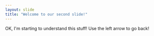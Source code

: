 ```yaml
---
layout: slide
title: "Welcome to our second slide!"
---
```

OK, I'm starting to understand this stuff!
Use the left arrow to go back!
